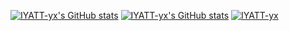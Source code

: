 [![IYATT-yx's GitHub stats](https://github-readme-stats.vercel.app/api?username=IYATT-yx&show_icons=true&theme=radical)](https://github.com/anuraghazra/github-readme-stats)
[![IYATT-yx's GitHub stats](https://github-readme-stats.vercel.app/api/top-langs/?username=IYATT-yx&layout=compact)](https://github.com/anuraghazra/github-readme-stats)
[![IYATT-yx](https://github-profile-trophy.vercel.app/?username=IYATT-yx&theme=onedark&row=1&column=7)](https://github.com/ryo-ma/github-profile-trophy)
